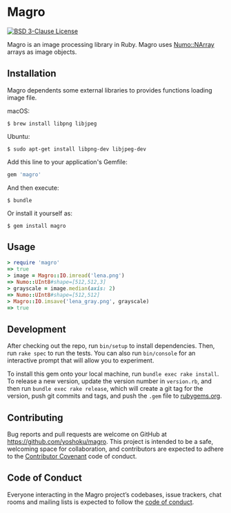 # Magro

[![BSD 3-Clause License](https://img.shields.io/badge/License-BSD%203--Clause-orange.svg)](https://github.com/yoshoku/numo-liblinear/blob/master/LICENSE.txt)

Magro is an image processing library in Ruby.
Magro uses [Numo::NArray](https://github.com/ruby-numo/numo-narray) arrays as image objects.

## Installation

Magro dependents some external libraries to provides functions loading image file.

macOS:

    $ brew install libpng libjpeg

Ubuntu:

    $ sudo apt-get install libpng-dev libjpeg-dev

Add this line to your application's Gemfile:

```ruby
gem 'magro'
```

And then execute:

    $ bundle

Or install it yourself as:

    $ gem install magro

## Usage

```ruby
> require 'magro'
=> true
> image = Magro::IO.imread('lena.png')
=> Numo::UInt8#shape=[512,512,3]
> grayscale = image.median(axis: 2)
=> Numo::UInt8#shape=[512,512]
> Magro::IO.imsave('lena_gray.png', grayscale)
=> true
```

## Development

After checking out the repo, run `bin/setup` to install dependencies. Then, run `rake spec` to run the tests. You can also run `bin/console` for an interactive prompt that will allow you to experiment.

To install this gem onto your local machine, run `bundle exec rake install`. To release a new version, update the version number in `version.rb`, and then run `bundle exec rake release`, which will create a git tag for the version, push git commits and tags, and push the `.gem` file to [rubygems.org](https://rubygems.org).

## Contributing

Bug reports and pull requests are welcome on GitHub at https://github.com/yoshoku/magro.
This project is intended to be a safe, welcoming space for collaboration, and contributors are expected to adhere to the [Contributor Covenant](http://contributor-covenant.org) code of conduct.

## Code of Conduct

Everyone interacting in the Magro project’s codebases, issue trackers, chat rooms and mailing lists is expected to follow the [code of conduct](https://github.com/yoshoku/magro/blob/master/CODE_OF_CONDUCT.md).
